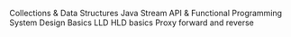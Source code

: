 Collections & Data Structures
Java Stream API & Functional Programming
System Design Basics
LLD HLD basics
Proxy forward and reverse